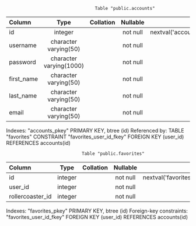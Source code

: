                                       Table "public.accounts"
|   Column   |          Type           | Collation | Nullable |               Default                |
| :--------- | :---------------------: | :--------:| :------: | ---------------------------------:   | 
| id         | integer                 |           | not null | nextval('accounts_id_seq'::regclass) |
| username   | character varying(50)   |           | not null |                                      |
| password   | character varying(1000) |           | not null |                                      |
| first_name | character varying(50)   |           | not null |                                      |
| last_name  | character varying(50)   |           | not null |                                      |
| email      | character varying(50)   |           | not null |                                      |
Indexes:
    "accounts_pkey" PRIMARY KEY, btree (id)
Referenced by:
    TABLE "favorites" CONSTRAINT "favorites_user_id_fkey" FOREIGN KEY (user_id) REFERENCES accounts(id)


                                 Table "public.favorites"
|     Column      |  Type   | Collation | Nullable |                Default                |
| :---------------| :------:|:---------:|:--------:| ------------------------------------: |
| id               | integer |           | not null | nextval('favorites_id_seq'::regclass)|        
| user_id          | integer |           | not null |                                      |
| rollercoaster_id | integer |           | not null |                                      |
Indexes:
    "favorites_pkey" PRIMARY KEY, btree (id)
Foreign-key constraints:
    "favorites_user_id_fkey" FOREIGN KEY (user_id) REFERENCES accounts(id)